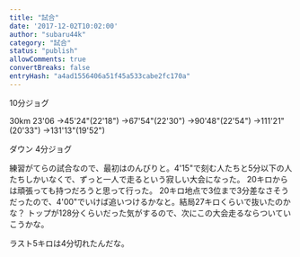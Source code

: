 ```yaml
---
title: "試合"
date: '2017-12-02T10:02:00'
author: "subaru44k"
category: "試合"
status: "publish"
allowComments: true
convertBreaks: false
entryHash: "a4ad1556406a51f45a533cabe2fc170a"
---
```

10分ジョグ

30km
23'06
→45'24"(22'18")
→67'54"(22'30")
→90'48"(22'54")
→111'21"(20'33")
→131'13"(19'52")

ダウン
4分ジョグ

練習がてらの試合なので、最初はのんびりと。4'15"で刻む人たちと5分以下の人たちしかいなくで、ずっと一人で走るという寂しい大会になった。
20キロからは頑張っても持つだろうと思って行った。
20キロ地点で3位まで3分差なさそうだったので、4'00"でいけば追いつけるかなと。結局27キロくらいで抜いたのかな？
トップが128分くらいだった気がするので、次にこの大会走るならついていこうかな。

ラスト5キロは4分切れたんだな。
